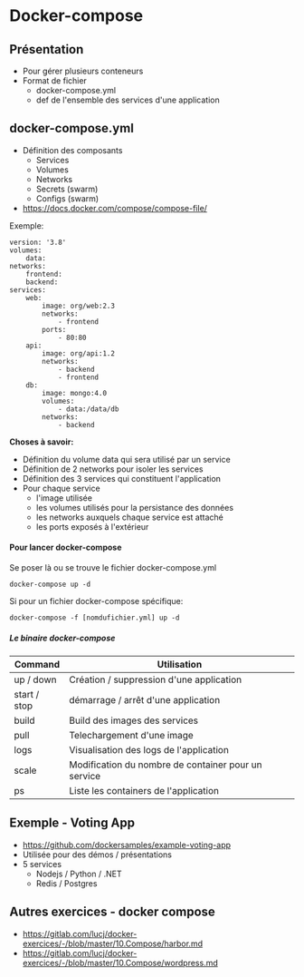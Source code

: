 # Docker-compose

## Présentation
* Pour gérer plusieurs conteneurs 
* Format de fichier 
    * docker-compose.yml
    * def de l'ensemble des services d'une application

## docker-compose.yml
* Définition des composants 
    * Services
    * Volumes
    * Networks
    * Secrets (swarm)
    * Configs (swarm)
* https://docs.docker.com/compose/compose-file/

Exemple: 
```
version: '3.8'
volumes:
    data:
networks:
    frontend:
    backend:
services:
    web:
        image: org/web:2.3
        networks:
            - frontend
        ports:
            - 80:80
    api:
        image: org/api:1.2
        networks:
            - backend
            - frontend
    db:
        image: mongo:4.0
        volumes:
            - data:/data/db
        networks:
            - backend    
```

**Choses à savoir:**
* Définition du volume data qui sera utilisé par un service 
* Définition de 2 networks pour isoler les services 
* Définition des 3 services qui constituent l'application 
* Pour chaque service 
    * l'image utilisée 
    * les volumes utilisés pour la persistance des données 
    * les networks auxquels chaque service est attaché 
    * les ports exposés à l'extérieur 

#### Pour lancer docker-compose 
Se poser là ou se trouve le fichier docker-compose.yml
```
docker-compose up -d
```
Si pour un fichier docker-compose spécifique:
```
docker-compose -f [nomdufichier.yml] up -d 
```
 


##### Le binaire docker-compose

| Command       | Utilisation                                          |
|---------------|------------------------------------------------------|
| up / down     | Création / suppression d'une application             |
| start / stop  | démarrage / arrêt d'une application                  |
| build         | Build des images des services                        |
| pull          | Telechargement d'une image                           |
| logs          | Visualisation des logs de l'application              |
| scale         | Modification du nombre de container pour un service  |
| ps            | Liste les containers de l'application                |



## Exemple - Voting App 

* https://github.com/dockersamples/example-voting-app
* Utilisée pour des démos / présentations 
* 5 services 
    * Nodejs / Python / .NET 
    * Redis / Postgres
    

## Autres exercices - docker compose 

* https://gitlab.com/lucj/docker-exercices/-/blob/master/10.Compose/harbor.md 
* https://gitlab.com/lucj/docker-exercices/-/blob/master/10.Compose/wordpress.md

